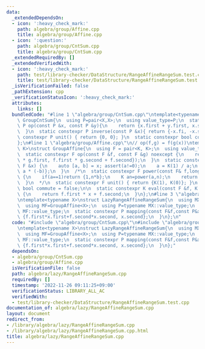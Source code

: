 ```yaml
---
data:
  _extendedDependsOn:
  - icon: ':heavy_check_mark:'
    path: algebra/group/Affine.cpp
    title: algebra/group/Affine.cpp
  - icon: ':question:'
    path: algebra/group/CntSum.cpp
    title: algebra/group/CntSum.cpp
  _extendedRequiredBy: []
  _extendedVerifiedWith:
  - icon: ':heavy_check_mark:'
    path: test/library-checker/DataStructure/RangeAffineRangeSum.test.cpp
    title: test/library-checker/DataStructure/RangeAffineRangeSum.test.cpp
  _isVerificationFailed: false
  _pathExtension: cpp
  _verificationStatusIcon: ':heavy_check_mark:'
  attributes:
    links: []
  bundledCode: "#line 1 \"algebra/group/CntSum.cpp\"\ntemplate<typename X>\nstruct\
    \ GroupCntSum{\n  using P=pair<X,X>;\n  using value_type=P;\n  static constexpr\
    \ P op(const P &x, const P &y){\n    return {x.first + y.first, x.second + y.second};\n\
    \  }\n  static constexpr P inverse(const P &x){ return {-x.fi, -x.se}; }\n  static\
    \ constexpr P unit() { return {0, 0}; }\n  static constexpr bool commute = true;\n\
    };\n#line 1 \"algebra/group/Affine.cpp\"\n// op(f,g) = f(g(x))\ntemplate<typename\
    \ K>\nstruct GroupAffine{\n  using F = pair<K, K>;\n  using value_type = F;\n\
    \  static constexpr F op(const F &f, const F &g) noexcept {\n    return F({f.first\
    \ * g.first, f.first * g.second + f.second});\n  }\n  static constexpr F inverse(const\
    \ F &x) {\n    auto [a, b] = x; assert(a!=0);\n    a = K(1) / a;\n    return {a,\
    \ a * (-b)};\n  }\n  /*\n  static constexpr F power(const F& f,long long n) noexcept\
    \ {\n    if(a==1)return {1,n*b};\n    K an=power(a,n);\n    return {an,b*((1-an)/(1-a))};\n\
    \  }\n  */\n  static constexpr F unit() { return {K(1), K(0)}; }\n  static constexpr\
    \ bool commute = false;\n\n  static constexpr K eval(const F &f, K x) noexcept\
    \ {\n    return f.first * x + f.second;\n  }\n};\n#line 3 \"algebra/lazy/RangeAffineRangeSum.cpp\"\
    \ntemplate<typename X>\nstruct LazyRangeAffineRangeSum{\n  using MX=GroupCntSum<X>;\n\
    \  using MF=GroupAffine<X>;\n  using P=typename MX::value_type;\n  using F=typename\
    \ MF::value_type;\n  static constexpr P mapping(const F&f,const P&x){\n    return\
    \ {f.first*x.first+f.second*x.second, x.second};\n  }\n};\n"
  code: "#include \"algebra/group/CntSum.cpp\"\n#include \"algebra/group/Affine.cpp\"\
    \ntemplate<typename X>\nstruct LazyRangeAffineRangeSum{\n  using MX=GroupCntSum<X>;\n\
    \  using MF=GroupAffine<X>;\n  using P=typename MX::value_type;\n  using F=typename\
    \ MF::value_type;\n  static constexpr P mapping(const F&f,const P&x){\n    return\
    \ {f.first*x.first+f.second*x.second, x.second};\n  }\n};"
  dependsOn:
  - algebra/group/CntSum.cpp
  - algebra/group/Affine.cpp
  isVerificationFile: false
  path: algebra/lazy/RangeAffineRangeSum.cpp
  requiredBy: []
  timestamp: '2022-11-26 09:11:25+09:00'
  verificationStatus: LIBRARY_ALL_AC
  verifiedWith:
  - test/library-checker/DataStructure/RangeAffineRangeSum.test.cpp
documentation_of: algebra/lazy/RangeAffineRangeSum.cpp
layout: document
redirect_from:
- /library/algebra/lazy/RangeAffineRangeSum.cpp
- /library/algebra/lazy/RangeAffineRangeSum.cpp.html
title: algebra/lazy/RangeAffineRangeSum.cpp
---
```

